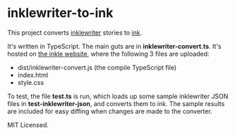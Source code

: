 # inklewriter-to-ink

This project converts [inklewriter](https://www.inklestudios.com/inklewriter) stories to [ink](https://www.inklestudios.com/ink).

It's written in TypeScript. The main guts are in **inklewriter-convert.ts**. It's hosted on [the inkle website](https://www.inklestudios.com/inklewriter/to-ink), where the following 3 files are uploaded:

 * dist/inklewriter-convert.js (the compile TypeScript file)
 * index.html
 * style.css

To test, the file **test.ts** is run, which loads up some sample inklewriter JSON files in **test-inklewriter-json**, and converts them to ink. The sample results are included for easy diffing when changes are made to the converter.

MIT Licensed.